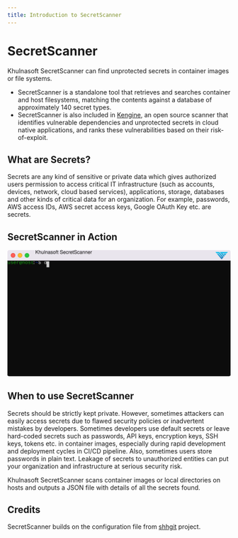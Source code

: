 ```yaml
---
title: Introduction to SecretScanner
---
```


# SecretScanner

Khulnasoft SecretScanner can find unprotected secrets in container images or file systems.

* SecretScanner is a standalone tool that retrieves and searches container and host filesystems, matching the contents against a database of approximately 140 secret types.
* SecretScanner is also included in [Kengine](https://github.com/github.com/khulnasoft/Kengine), an open source scanner that identifies vulnerable dependencies and unprotected secrets in cloud native applications, and ranks these vulnerabilities based on their risk-of-exploit.

## What are Secrets?

Secrets are any kind of sensitive or private data which gives authorized users permission to access critical IT infrastructure (such as accounts, devices, network, cloud based services), applications, storage, databases and other kinds of critical data for an organization. For example, passwords, AWS access IDs, AWS secret access keys, Google OAuth Key etc. are secrets. 

## SecretScanner in Action

![SecretScanner in Action](img/secretscanner.svg)

## When to use SecretScanner

Secrets should be strictly kept private. However, sometimes attackers can easily access secrets due to flawed security policies or inadvertent mistakes by developers. Sometimes developers use default secrets or leave hard-coded secrets such as passwords, API keys, encryption keys, SSH keys, tokens etc. in container images, especially during rapid development and deployment cycles in CI/CD pipeline. Also, sometimes users store passwords in plain text. Leakage of secrets to unauthorized entities can put your organization and infrastructure at serious security risk.

Khulnasoft SecretScanner scans container images or local directories on hosts and outputs a JSON file with details of all the secrets found.


## Credits

SecretScanner builds on the configuration file from [shhgit](https://github.com/eth0izzle/shhgit) project.
